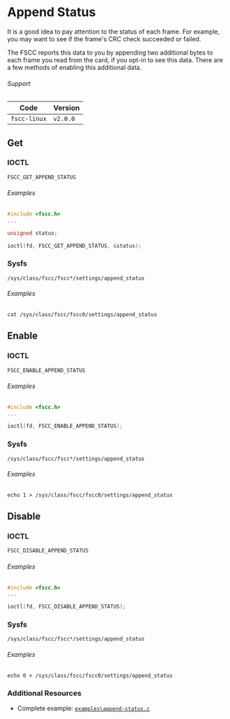 # Append Status

It is a good idea to pay attention to the status of each frame. For example, you
may want to see if the frame's CRC check succeeded or failed.

The FSCC reports this data to you by appending two additional bytes
to each frame you read from the card, if you opt-in to see this data. There are
a few methods of enabling this additional data.

###### Support
| Code         | Version
| ------------ | --------
| `fscc-linux` | `v2.0.0`


## Get
### IOCTL
```c
FSCC_GET_APPEND_STATUS
```

###### Examples
```c
#include <fscc.h>
...

unsigned status;

ioctl(fd, FSCC_GET_APPEND_STATUS, &status);
```

### Sysfs
```
/sys/class/fscc/fscc*/settings/append_status
```

###### Examples
```
cat /sys/class/fscc/fscc0/settings/append_status
```


## Enable
### IOCTL
```c
FSCC_ENABLE_APPEND_STATUS
```

###### Examples
```c
#include <fscc.h>
...

ioctl(fd, FSCC_ENABLE_APPEND_STATUS);
```

### Sysfs
```
/sys/class/fscc/fscc*/settings/append_status
```

###### Examples
```
echo 1 > /sys/class/fscc/fscc0/settings/append_status
```


## Disable
### IOCTL
```c
FSCC_DISABLE_APPEND_STATUS
```

###### Examples
```c
#include <fscc.h>
...

ioctl(fd, FSCC_DISABLE_APPEND_STATUS);
```

### Sysfs
```
/sys/class/fscc/fscc*/settings/append_status
```

###### Examples
```
echo 0 > /sys/class/fscc/fscc0/settings/append_status
```


### Additional Resources
- Complete example: [`examples\append-status.c`](https://github.com/commtech/fscc-linux/blob/master/examples/append-status.c)
